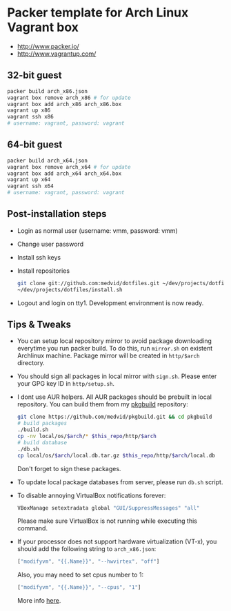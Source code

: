 # Packer template for Arch Linux Vagrant box

- http://www.packer.io/
- http://www.vagrantup.com/

## 32-bit guest

```sh
packer build arch_x86.json
vagrant box remove arch_x86 # for update
vagrant box add arch_x86 arch_x86.box
vagrant up x86
vagrant ssh x86
# username: vagrant, password: vagrant
```

## 64-bit guest

```sh
packer build arch_x64.json
vagrant box remove arch_x64 # for update
vagrant box add arch_x64 arch_x64.box
vagrant up x64
vagrant ssh x64
# username: vagrant, password: vagrant
```

## Post-installation steps

* Login as normal user (username: vmm, password: vmm)

* Change user password

* Install ssh keys

* Install repositories

    ```sh
    git clone git://github.com:medvid/dotfiles.git ~/dev/projects/dotfiles
    ~/dev/projects/dotfiles/install.sh
    ```

* Logout and login on tty1. Development environment is now ready.

## Tips & Tweaks

* You can setup local repository mirror to avoid package downloading
  everytime you run packer build. To do this, run `mirror.sh`
  on existent Archlinux machine. Package mirror will be created
  in `http/$arch` directory.

* You should sign all packages in local mirror with `sign.sh`.
  Please enter your GPG key ID in `http/setup.sh`.

* I dont use AUR helpers. All AUR packages should be prebuilt in local
  repository. You can build them from my [pkgbuild][1] repository:

    ```sh
    git clone https://github.com/medvid/pkgbuild.git && cd pkgbuild
    # build packages
    ./build.sh
    cp -nv local/os/$arch/* $this_repo/http/$arch
    # build database
    ./db.sh
    cp local/os/$arch/local.db.tar.gz $this_repo/http/$arch/local.db
    ```

  Don't forget to sign these packages.

* To update local package databases from server, please run
  `db.sh` script.

* To disable annoying VirtualBox notifications forever:

    ```sh
    VBoxManage setextradata global "GUI/SuppressMessages" "all"
    ```

  Please make sure VirtualBox is not running while executing this command.

* If your processor does not support hardware virtualization (VT-x),
  you should add the following string to `arch_x86.json`:

    ```js
    ["modifyvm", "{{.Name}}", "--hwvirtex", "off"]
    ```

  Also, you may need to set cpus number to 1:

    ```js
    ["modifyvm", "{{.Name}}", "--cpus", "1"]
    ```

  More info [here][2].

[1]: https://github.com/medvid/pkgbuild
[2]: http://piotr.banaszkiewicz.org/blog/2012/06/10/vagrant-lack-of-hvirt/
